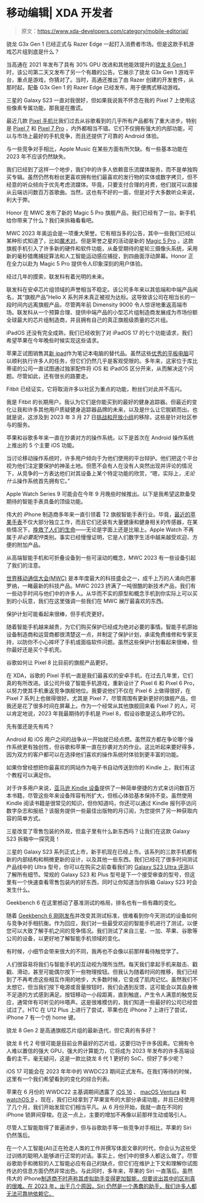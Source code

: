 # 移动编辑| XDA 开发者

> 原文：<https://www.xda-developers.com/category/mobile-editorial/>

[](/qualcomm-snapdragon-g3x-gen-1/)

骁龙 G3x Gen 1 已经正式与 Razer Edge 一起打入消费者市场。但是这款手机游戏芯片组到底是什么？

当高通在 2021 年发布了具有 30% GPU 改进和其他能效提升的[骁龙 8 Gen 1](http://www.xda-developers.com/qualcomm-snapdragon-8-gen-1/) 时，该公司第二天又发布了另一个有趣的公告。它展示了骁龙 G3x Gen 1 游戏平台，重点是游戏，你猜对了。当时，高通还推出了由 Razer 创建的开发套件，从那时起，配备 G3x Gen 1 的 Razer Edge 已经发布，用于便携式移动游戏。

[](/pixel-exclusive-features-google-pixel-7/)

三星的 Galaxy S23 一直对我很好，但如果我说我不怀念在我的 Pixel 7 上使用这些像素专属功能，那我是在撒谎。

最近几款 [Pixel 手机](https://www.xda-developers.com/best-pixel-phones/)比我们过去从谷歌看到的几乎所有产品都有了重大进步。特别是 [Pixel 7](https://www.xda-developers.com/google-pixel-7-review/) 和 [Pixel 7 Pro](https://www.xda-developers.com/google-pixel-7-pro-review/) ，内外都相当不错。它们不仅拥有强大的内部功能，可以与市场上最好的手机竞争，而且还提供了可靠的 Android 体验。

[](/apple-music-lags-behind/)

与一些竞争对手相比，Apple Music 在某些方面有所欠缺。有一些基本功能在 2023 年不应该仍然缺失。

我们已经到了这样一个地步，我们中的许多人依赖音乐流媒体服务，而不是单独购买专辑。虽然仍然有粉丝更喜欢拥有他们最喜欢的发行物的实体或数字拷贝，但不经意的听众倾向于优先考虑流媒体。毕竟，只要支付合理的月费，他们就可以直接从云端访问数百万首歌曲。当然，这也有不好的一面，但是对于大多数听众来说，利大于弊。

[](/honor-magic-5-pro-unboxing/)

Honor 在 MWC 发布了新的 Magic 5 Pro 旗舰产品，我们已经有了一台。新手机给你带来了什么？我们来拆箱看看吧。

MWC 2023 年奥运会是一项重大荣誉。它有相当多的公告，其中一些我们已经以某种形式知道了，比如[魔术对](https://www.xda-developers.com/honor-magic-vs-80-series-launch/)。但是荣誉之星的活动是新的 [Magic 5 Pro](https://www.xda-developers.com/honor-magic5-pro-release/) 。这款旗舰手机引入了许多新的硬件和软件功能，从备受期待的星轮三摄像头系统，采用新的毫秒猎鹰捕捉算法和人工智能运动感应捕捉，到四曲面浮动屏幕。Honor 正在全力以赴为 Magic 5 Pro 提供令人印象深刻的用户体验。

[](/mediatek-future-chipset-mwc-2023/)

经过几年的摸索，联发科有着光明的未来。

联发科在安卓芯片组领域的声誉相当不稳定。该公司多年来以其低端和中端产品闻名，其“旗舰产品”Helio X 系列并未真正被视为达标。这导致该公司在相当长的一段时间内远离旗舰产品，尽管两年前 Dimensity 9000 令人惊讶地重返高端市场。联发科从一个预算合理、提供中端产品的小型芯片组制造商发展成为市场份额全球最大的芯片组制造商，并且拥有自己的真正旗舰级质量的芯片组。

[](/ipados-17/)

iPadOS 还没有完全成熟，我们已经收到了对 iPadOS 17 的七个功能请求，我们希望苹果在今年晚些时候实现这些请求。

苹果正试图销售其[新 ipad](http://xda-developers.com/best-ipad)作为笔记本电脑的替代品。虽然这些[优秀的平板电脑](http://xda-developers.com/best-tablets)可以顺利执行许多人的任务，但它们仍然几乎是客观受限的。多年来，这家位于库比蒂诺的公司一直试图通过独家配件将 iOS 和 iPadOS 区分开来，从而解决这个问题。尽管如此，还有很长的路要走。

[](/fitbit-ending-challenges-adventures-big-mistake/)

Fitbit 已经证实，它将取消许多以社区为重点的功能，粉丝们对此并不高兴。

我是 Fitbit 的长期用户。我认为它们是你能买到的最好的健身追踪器。但最近的变化让我和许多其他用户质疑健身追踪器品牌的未来，以及是什么让它脱颖而出。也就是说，这涉及到 2023 年 3 月 27 日[挑战和开放小组](http://www.xda-developers.com/fitbit-open-groups-challenges-trophies-remove/)的移除，这些是针对社区参与的服务。

[](/ios-features-borrowed-android/)

苹果和谷歌多年来一直在抄袭对方的操作系统。以下是首次在 Android 操作系统上推出的 5 个主要 iOS 功能。

当讨论移动操作系统时，许多用户倾向于为他们使用的平台辩护。他们把这个平台视为他们注定要保护的神圣土地。但愿不会有人在没有人突然出现并评论的情况下，从竞争的一方表达他们对其设备上某个特定功能的欣赏，“嗯，实际上，*无论什么*操作系统首先拥有它。”

[](/apple-watch-series-9/)

Apple Watch Series 9 可能会在今年 9 月晚些时候推出。以下是我希望这款备受期待的智能手表具备的顶级功能。

伟大的 iPhone 制造商多年来一直引领着 T2 旗舰智能手表行业。毕竟，[最近的苹果手表](https://www.xda-developers.com/best-apple-watch/)不仅大部分独立工作，而且它们还装有大量健康和健身相关的传感器，在某些情况下，[挽救了人们的生命](https://www.xda-developers.com/ways-apple-watch-help-locked-outside/)——无论是字面上还是比喻上。Apple Watch 不再属于*非必要配件*类别。事实已经慢慢证明，它是人们数字生活中越来越受欢迎、方便的附加产品。

[](/best-of-mwc-2023/)

从高端智能手机和可折叠设备到一些可滚动的概念，MWC 2023 有一些设备引起了我们的注意。

[世界移动通信大会(MWC)](https://www.xda-developers.com/mwc-2023/) 是本年度最大的科技盛会之一，成千上万的人涌向巴塞罗纳，一睹最新的科技产品。MWC 2023 挤满了一吨很酷的新技术产品，我们有一些动手时间与他们中的许多人。从华而不实的原型和概念手机到你实际上可以买到的小玩意，我们在这里强调一些我们在 MWC 展厅最喜欢的东西。

[](/phone-cases-vs-protection-plans/)

保护计划可能看起来很棒，但手机壳更好。

随着智能手机越来越贵，为它们购买保护已经成为绝对必要的事情。智能手机原始设备制造商和运营商都很清楚这一点，并制定了保护计划，承诺免费维修和专家支持，以防你不小心摔坏了手机或面临软件问题。虽然这些保护计划看起来很棒，但你最好还是买个手机壳。

[](/google-pixel-8/)

谷歌如何让 Pixel 8 比目前的旗舰产品更好。

在 XDA，谷歌的 Pixel 手机一直是我们最喜欢的安卓手机，在过去几年里，它们真的有所改进。该公司升级了智能手机游戏，重新设计了 Pixel 6 和 Pixel 6 Pro，以努力使其手机重返竞争旗舰地位。我要说他们不仅在 Pixel 6 上做得很好，在 Pixel 7 系列上也做得很好。尤其是 Pixel 7，尽管周围有更新更好的旗舰产品，但我还是花了很多时间在屏幕上。作为一个经常从其他旗舰回来看 Pixel 7 的人，可以肯定地说，2023 年我最期待的手机是 Pixel 8，假设谷歌是这么称呼它的。

[](/android-features-borrowed-ios/)

先有蛋还是先有鸡？

Android 和 iOS 用户之间的战争从一开始就已经点燃。虽然双方都在争论哪个操作系统更有独创性，但谷歌和苹果一直在抄袭对方的作业。这比听起来要好得多，因为双方的客户都可以在选择他们喜欢的操作系统时体验到更丰富的功能。

[](/kindle-set-up-daily-news/)

如果你曾经想把你最喜欢的网站作为电子书自动传送到你的 Kindle 上，我们有这个教程可以满足你。

对于许多用户来说，[亚马逊 Kindle 设备](http://www.xda-developers.com/best-amazon-kindle-ereader/)提供了一种简单便捷的方式来访问数百万本书籍，尽管这些年来设备阵容有所扩大，但核心体验基本保持不变。虽然使用 Kindle 阅读书籍是很常见的知识，但你知道吗，你还可以通过 Kindle 报刊亭访问数字杂志和报纸？该服务提供一些最佳出版物的月订阅，为您提供了另一种获取内容的简单方式。

[](/samsung-galaxy-s23-unboxing/)

三星改变了零售包装的外观，但盒子里有什么新东西吗？让我们在这款 Galaxy S23 拆箱中一探究竟！

三星的 Galaxy S23 系列正式上市，新手机现在已经上市。该系列的三款手机都有新的内部结构和稍微更新的设计，以及其他一些东西。我们已经花了很多时间测试产品线中的 Ultra 型号，你可以在购买之前查看我们的 [Galaxy S23 Ultra 评测](https://www.xda-developers.com/samsung-galaxy-s23-ultra-review/)以了解所有细节。常规的 Galaxy S23 和 Plus 型号是下一个接受审查的型号，但这里有一个快速查看零售包装内的好东西，同时让你知道当你拆箱 Galaxy S23 时会发生什么。

[](/geekbench-6-iphone-14-pro-galaxy-s23-ultra-more/)

Geekbench 6 在这里撼动了基准测试的格局，排名也有一些有趣的变化。

随着 [Geekbench 6 刚刚发布](https://www.xda-developers.com/geekbench-6-released/)并改变其测试标准，很难看到你今天测试的设备如何与竞争对手相抗衡。作为回应，我们对一些最受欢迎的智能手机进行了测试，以便您可以大致了解手机之间的竞争情况。我们测试了来自三星、一加、苹果、谷歌等公司的设备，以更好地了解智能手机领域的变化。

[](/marvel-snap-mobile-game-haptics/)

有时候，小细节会带来很大的不同，我再也不会像以前那样看待触觉学了。

人们很容易将我们与智能手机的互动视为理所当然。每天我们拿起手机来敲击、戳戳、滑动，甚至可能偶尔按下一些物理按钮。但我认为随着时间的推移，我们已经到了不再考虑这些相互作用的地步，大多数时候，它变成了肌肉记忆。虽然我们不太想它，但当我们按下电源或音量按钮时，我们会遇到反馈，这可能会以其自身微不足道的方式感到满足。按钮移动一小段距离，直到触底，产生令人满意的触觉反应，通常伴有可听见的咔嗒声。这是很难模仿的，我们知道一些最好的公司已经尝试过了。HTC 在 U12 Plus 上进行了尝试，苹果也在 iPhone 7 上进行了尝试，iPhone 7 有一个仿 home 键。

[](/snapdragon-8-gen-2-vs-snapdragon-8-gen-1/)

骁龙 8 Gen 2 是高通旗舰芯片组的最新迭代，但它真的有多好？

骁龙 8 代 2 号很可能是目前业界最好的芯片组，这要归功于许多因素。它拥有令人难以置信的强大 GPU，强大的计算能力，它将成为 2023 年发布的许多高端设备的主干。毫无疑问，这是一款比骁龙 8 代 1 更好的 SoC，但好了多少呢？

[](/ios-17/)

iOS 17 可能会在 2023 年年中的 WWDC23 期间正式发布。在我们等待的时候，这里有一个我们希望看到的变化的综合列表。

苹果在 6 月份的 WWDC22 主基调期间透露了 [iOS 16](http://xda-developers.com/ios-16) 、 [macOS Ventura](http://xda-developers.com/macos-ventura) 和 [watchOS 9](http://xda-developers.com/watchos-9) 。现在，我们已经拿到了苹果宣布的大部分承诺功能，并且已经使用了几个月，我们开始发现它们相当平凡。从 6 月份开始，我就一直在不同的 iPhone 锁屏间穿梭。在这一点上，主要的增加不再像以前那样生动或吸引人。

[](/siri-is-dumb/)

尽管人工智能取得了普遍进步，但与谷歌助手等一些竞争对手相比，苹果的 Siri 仍然落后。

在一个人工智能(AI)正在抢走人类的工作并撰写体面文章的时代，你会认为这些受过训练的聪明人能够进行正常的对话。事实上，他们中的很多人都这么做了。尽管谷歌助手和微软的人工智能必应有自己的缺点，但它们在维护上下文和理解你试图传达的信息方面仍然非常出色。与此同时，多年来，苹果的 Siri 一直落后。虽然伟大的 iPhone[制造商不时声称其虚拟助手变得更加智能，但要说出其中的区别真的很难。在 2023 年，出于几个原因，Siri 仍然是一个愚蠢的助手，我们许多人都无法可靠地依赖它。](http://xda-developers.com/best-iphone)